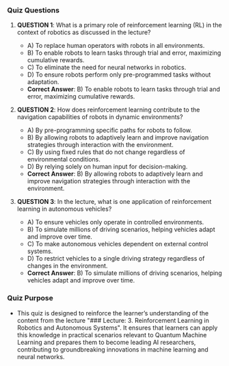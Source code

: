 ### Quiz Questions ###

1. **QUESTION 1**: What is a primary role of reinforcement learning (RL) in the context of robotics as discussed in the lecture?
   - A) To replace human operators with robots in all environments.
   - B) To enable robots to learn tasks through trial and error, maximizing cumulative rewards.
   - C) To eliminate the need for neural networks in robotics.
   - D) To ensure robots perform only pre-programmed tasks without adaptation.
   - **Correct Answer**: B) To enable robots to learn tasks through trial and error, maximizing cumulative rewards.

2. **QUESTION 2**: How does reinforcement learning contribute to the navigation capabilities of robots in dynamic environments?
   - A) By pre-programming specific paths for robots to follow.
   - B) By allowing robots to adaptively learn and improve navigation strategies through interaction with the environment.
   - C) By using fixed rules that do not change regardless of environmental conditions.
   - D) By relying solely on human input for decision-making.
   - **Correct Answer**: B) By allowing robots to adaptively learn and improve navigation strategies through interaction with the environment.

3. **QUESTION 3**: In the lecture, what is one application of reinforcement learning in autonomous vehicles?
   - A) To ensure vehicles only operate in controlled environments.
   - B) To simulate millions of driving scenarios, helping vehicles adapt and improve over time.
   - C) To make autonomous vehicles dependent on external control systems.
   - D) To restrict vehicles to a single driving strategy regardless of changes in the environment.
   - **Correct Answer**: B) To simulate millions of driving scenarios, helping vehicles adapt and improve over time.

### Quiz Purpose ###
- This quiz is designed to reinforce the learner’s understanding of the content from the lecture "### Lecture: 3. Reinforcement Learning in Robotics and Autonomous Systems". It ensures that learners can apply this knowledge in practical scenarios relevant to Quantum Machine Learning and prepares them to become leading AI researchers, contributing to groundbreaking innovations in machine learning and neural networks.